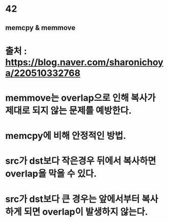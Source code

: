 # 42

## memcpy & memmove
# 출처 : https://blog.naver.com/sharonichoya/220510332768
# memmove는 overlap으로 인해 복사가 제대로 되지 않는 문제를 예방한다.
# memcpy에 비해 안정적인 방법.
# src가 dst보다 작은경우 뒤에서 복사하면 overlap을 막을 수 있다.
# src가 dst보다 큰 경우는 앞에서부터 복사하게 되면 overlap이 발생하지 않는다.

